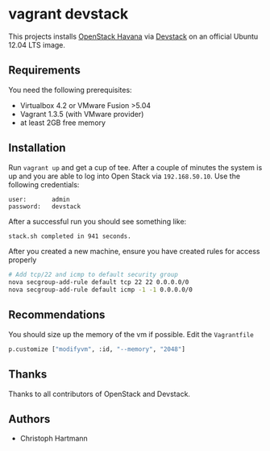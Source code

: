 # vagrant devstack

This projects installs [OpenStack Havana](http://www.openstack.org/software/havana/) via [Devstack](http://devstack.org/) on an official Ubuntu 12.04 LTS image. 

## Requirements

You need the following prerequisites:
 * Virtualbox 4.2 or VMware Fusion >5.04
 * Vagrant 1.3.5 (with VMware provider)
 * at least 2GB free memory

## Installation

Run `vagrant up` and get a cup of tee. After a couple of minutes the system is up and you are able to log into Open Stack via `192.168.50.10`. Use the following credentials:

    user: 		admin
    password: 	devstack 


After a successful run you should see something like:

```bash
stack.sh completed in 941 seconds.
```

After you created a new machine, ensure you have created rules for access properly

```bash
# Add tcp/22 and icmp to default security group
nova secgroup-add-rule default tcp 22 22 0.0.0.0/0
nova secgroup-add-rule default icmp -1 -1 0.0.0.0/0
```

## Recommendations

You should size up the memory of the vm if possible. Edit the `Vagrantfile`

```bash
p.customize ["modifyvm", :id, "--memory", "2048"]
```

## Thanks

Thanks to all contributors of OpenStack and Devstack.

## Authors 

 - Christoph Hartmann